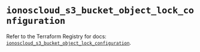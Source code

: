 # `ionoscloud_s3_bucket_object_lock_configuration`

Refer to the Terraform Registry for docs: [`ionoscloud_s3_bucket_object_lock_configuration`](https://registry.terraform.io/providers/ionos-cloud/ionoscloud/6.7.2/docs/resources/s3_bucket_object_lock_configuration).
